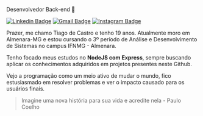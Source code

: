 Desenvolvedor Back-end 🖤

[![Linkedin Badge](https://img.shields.io/badge/-Tiago%20de%20Castro-151515?style=flat-square&logo=Linkedin&logoColor=white&link=https://www.linkedin.com/in/tiago-de-castro-lima-3814911b9/)](https://www.linkedin.com/in/tiago-de-castro-lima-3814911b9/) 
[![Gmail Badge](https://img.shields.io/badge/-casmei@protonmail.com-151515?style=flat-square&logo=Gmail&logoColor=white&link=mailto:casmei@protonmail.com)](mailto:casmei@protonmail.com)
[![Instagram Badge](https://img.shields.io/badge/-@tiago.cali-151515?style=flat-square&labelColor=151515&logo=instagram&logoColor=white&link=https://www.instagram.com/tiago.cali)](https://www.instagram.com/tiago.cali)

Prazer, me chamo Tiago de Castro e tenho 19 anos. Atualmente moro em Almenara-MG e estou cursando o 3º período de Análise e Desenvolvimento de Sistemas no campus IFNMG - Almenara.

Tenho focado meus estudos no <strong>NodeJS com Express</strong>, sempre buscando aplicar os conhecimentos adquiridos em projetos presentes neste Github.

Vejo a programação como um meio ativo de mudar o mundo, fico estusiasmado em resolver problemas e ver o impacto causado para os usuários finais.
    
> Imagine uma nova história para sua vida e acredite nela - Paulo Coelho
